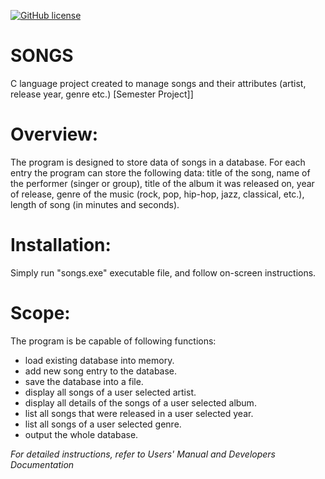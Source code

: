 [![GitHub license](https://img.shields.io/github/license/SABERGLOW/SONGS)](https://github.com/SABERGLOW/SONGS/blob/master/LICENSE)

# SONGS
C language project created to manage songs and their attributes (artist, release year, genre etc.) [Semester Project]]

# Overview:
The program is designed to store data of songs in a database. For each entry the program can store the following data: title of the song, name of the performer (singer or group), title of the album it was released on, year of release, genre of the music (rock, pop, hip-hop, jazz, classical, etc.), length of song (in minutes and seconds). 

# Installation:
Simply run "songs.exe" executable file, and follow on-screen instructions.

# Scope:
The program is be capable of following functions:
  * load existing database into memory.
  * add new song entry to the database.
  * save the database into a file.
  * display all songs of a user selected artist.
  * display all details of the songs of a user selected album.
  * list all songs that were released in a user selected year.
  * list all songs of a user selected genre.
  * output the whole database.


_For detailed instructions, refer to Users' Manual and Developers Documentation_
